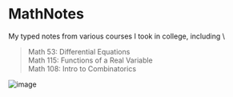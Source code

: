 # MathNotes
My typed notes from various courses I took in college, including \
> Math 53: Differential Equations  \
> Math 115: Functions of a Real Variable \
> Math 108: Intro to Combinatorics 

![image](https://s36537.pcdn.co/wp-content/uploads/2018/01/Orange-tabby-cat-sleeping-with-eyes-closed.jpg.optimal.jpg)

